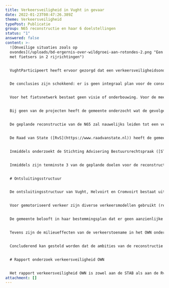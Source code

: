 ```yaml
---
title: Verkeersveiligheid in Vught in gevaar
date: 2022-01-23T08:47:26.389Z
theme: Verkeersveiligheid
typePost: Publicatie
group: N65 reconstructie en haar 6 doelstellingen
status: "1"
answered: false
content: >-
  ![Onveilige situaties zoals op
  ovondes](/uploads/bd-ergernis-over-wildgroei-aan-rotondes-2.png "Een ovonde
  met fietsers in 2 rijrichtingen")


  VughtParticipeert heeft ervoor gezorgd dat een verkeersveiligheidsonderzoek uitgevoerd is voor Vught, Helvoirt en Cromvoirt. Hierbij zijn zowel de gevolgen van het project voor de reconstructie van de N65 als die van het Programma Hoogfrequent Spoor (PHS) onderzocht. 


  De conclusies zijn schokkend: er is geen integraal plan voor de consequenties voor de verkeersveiligheid op het Onderliggende WegenNet (OWN), niet voor tijdens de bouwfase en ook niet voor de situatie daarna.


  Voor het fietsnetwerk bestaat geen visie of onderbouwing. Voor de meest kwetsbare verkeersdeelnemers, de fietsers, zijn geen intensiteiten bekend. Waar in de plannen naar fietsers wordt gekeken, worden aannames gebruikt. Zelfs beschikbare bronnen als STRAVA zijn niet gebruikt als onderbouwing.


  Bij geen van de projecten heeft de gemeente onderzocht wat de gevolgen zijn voor de verkeersveiligheid, laat staan een bewijs geleverd dat de verkeersveiligheid na de reconstructie N65 verbetert. Het is zelfs zonneklaar dat de nu al problematische situatie op een groot aantal wegen van het OWN ernstig zal verslechteren.


  De geplande reconstructie van de N65 zal nauwelijks leiden tot een verbeterde situatie op de N65 en zal zeker leiden tot een aanzienlijke toename van het verkeer in de bebouwde kommen. De conclusie luidt dan ook: het onderliggend wegennet van de gemeente Vught is niet geschikt voor het veilig afwikkelen van het verkeer. 


  De Raad van State ([RvS](https://www.raadvanstate.nl)) heeft de gemeente opgedragen aan te tonen dat de gevolgen van de reconstructie niet ‘in betekenende mate’ zullen zijn. Het onderzoek toont aan dat de toename in meer dan ‘betekenende mate’ zal zijn, zowel wat betreft verkeersaantallen als overlast door geluid en luchtvervuiling. 


  Inmiddels onderzoekt de Stichting Advisering Bestuursrechtspraak ([STAB](https://stab.nl)), in opdracht van de RvS, de gevolgen voor de verkeersveiligheid. Daarbij wordt in gesprekken met diverse bewonersgroepen gebruik gemaakt van de conclusies van dit verkeersveiligheidsonderzoek.


  Inmiddels zijn tenminste 3 van de geplande doelen voor de reconstructie N65, verbeterde verkeersveiligheid, minder geluidshinder en minder luchtvervuiling, niet meer haalbaar. Bij de overige 3 doelstellingen, betere oversteekbaarheid, doorstroming N65 en duurzaamheid, zijn in eerdere onderzoeksrapporten al grote vraagtekens gezet.


  # Ontsluitingsstructuur


  De ontsluitingsstructuur van Vught, Helvoirt en Cromvoirt bestaat uit wegen, die weliswaar de categorie gebiedsontsluitingsweg (GOW) toegedeeld hebben gekregen, maar die daar niet aan voldoen. Toch worden op basis van de categorie GOW kenmerken aan de wegen toegeschreven waardoor doorstroming  en veiligheid van die wegen overschat wordt.


  Voor gemotoriseerd verkeer zijn diverse verkeersmodellen gebruikt (regionale en nationale statische modellen en microscopische modellen). Het gevolg van deze aanpak is een niet consistente set van gegevens, die voor bepaalde locaties verschillende intensiteiten laten zien. Een specificatie van de verdeling tussen verschillende voertuigsoorten ontbreekt, terwijl het aandeel vrachtverkeer wezenlijk is voor veiligheid en uitstoot.


  De gemeente belooft in haar bestemmingsplan dat er geen aanzienlijke toename van de intensiteiten zal zijn en dat het wegennetwerk, met wat kleine aanpassingen, geschikt zal zijn om de toename te verwerken. Deze inzichten zijn aantoonbaar onjuist.


  Tevens zijn de milieueffecten van de verkeerstoename in het OWN onderzocht en of deze binnen de norm van niet ‘In Betekenende Mate’ blijven. Het blijkt dat een deel van de straten in Vught echter wel degelijk ‘In Betekenende Mate’ extra worden belast.


  Concluderend kan gesteld worden dat de ambities van de reconstructie N65 niet gehaald gaan worden en de onderbouwing op meerdere onderdelen onjuist en/of incompleet is. Het OWN van Vught (en Helvoirt en Cromvoirt) is niet in staat om de gevolgen van de projecten op te vangen binnen de normen die gelden voor verkeersveiligheid en milieu-effecten.


  # Rapport onderzoek verkeersveiligheid OWN


  Het rapport verkeersveiligheid OWN is zowel aan de STAB als aan de RvS ter beschikking gesteld. De resultaten van het verkeersveiligheidsonderzoek OWN zullen een bijdrage leveren aan het rapport dat de STAB in februari aan de RvS zal opleveren. De RvS zal hiermee kunnen beoordelen of de verkeersveiligheid en overlast door geluid en luchtvervuiling in 'betekenende mate' zal verslechteren.
attachment: []
---
```


